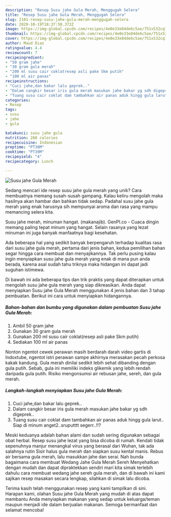 ```yaml
---
description: "Resep Susu jahe Gula Merah, Menggugah Selera"
title: "Resep Susu jahe Gula Merah, Menggugah Selera"
slug: 2101-resep-susu-jahe-gula-merah-menggugah-selera
date: 2020-10-19T18:37:50.372Z
image: https://img-global.cpcdn.com/recipes/4e0e33e84de6c5ae/751x532cq70/susu-jahe-gula-merah-foto-resep-utama.jpg
thumbnail: https://img-global.cpcdn.com/recipes/4e0e33e84de6c5ae/751x532cq70/susu-jahe-gula-merah-foto-resep-utama.jpg
cover: https://img-global.cpcdn.com/recipes/4e0e33e84de6c5ae/751x532cq70/susu-jahe-gula-merah-foto-resep-utama.jpg
author: Maud Diaz
ratingvalue: 4.4
reviewcount: 7
recipeingredient:
- "50 gram jahe"
- "30 gram gula merah"
- "200 ml susu cair coklatresep asli pake Skm putih"
- "100 ml air panas"
recipeinstructions:
- "Cuci jahe,dan bakar lalu geprek.."
- "Dalam cangkir besar iris gula merah masukan jahe bakar yg sdh digeprek.."
- "Tuang susu cair coklat dam tambahkan air panas aduk hingg gula larut.. Siap di minum anget2..sruputttt segerr..!!?"
categories:
- Resep
tags:
- susu
- jahe
- gula

katakunci: susu jahe gula 
nutrition: 260 calories
recipecuisine: Indonesian
preptime: "PT38M"
cooktime: "PT39M"
recipeyield: "4"
recipecategory: Lunch

---
```



![Susu jahe Gula Merah](https://img-global.cpcdn.com/recipes/4e0e33e84de6c5ae/751x532cq70/susu-jahe-gula-merah-foto-resep-utama.jpg)

Sedang mencari ide resep susu jahe gula merah yang unik? Cara membuatnya memang susah-susah gampang. Kalau keliru mengolah maka hasilnya akan hambar dan bahkan tidak sedap. Padahal susu jahe gula merah yang enak harusnya sih mempunyai aroma dan rasa yang mampu memancing selera kita.

Susu jahe merah, minuman hangat. (makanajib). GenPI.co - Cuaca dingin memang paling tepat minum yang hangat. Selain rasanya yang lezat minuman ini juga banyak manfaatnya bagi kesehatan.

Ada beberapa hal yang sedikit banyak berpengaruh terhadap kualitas rasa dari susu jahe gula merah, pertama dari jenis bahan, kedua pemilihan bahan segar hingga cara membuat dan menyajikannya. Tak perlu pusing kalau ingin menyiapkan susu jahe gula merah yang enak di mana pun anda berada, karena asal sudah tahu triknya maka hidangan ini dapat jadi suguhan istimewa.


Di bawah ini ada beberapa tips dan trik praktis yang dapat diterapkan untuk mengolah susu jahe gula merah yang siap dikreasikan. Anda dapat menyiapkan Susu jahe Gula Merah menggunakan 4 jenis bahan dan 3 tahap pembuatan. Berikut ini cara untuk menyiapkan hidangannya.

<!--inarticleads1-->

##### Bahan-bahan dan bumbu yang digunakan dalam pembuatan Susu jahe Gula Merah:

1. Ambil 50 gram jahe
1. Gunakan 30 gram gula merah
1. Gunakan 200 ml susu cair coklat(resep asli pake Skm putih)
1. Sediakan 100 ml air panas


Nonton ngentot cewek perawan masih berdarah darah video gartis di Indoxtube, ngentot istri perawan sampe akhirnya merasakan pecah perkosa kakak kandung. Gula merah dinilai sedikit lebih sehat dibanding dengan gula putih. Sebab, gula ini memiliki indeks glikemik yang lebih rendah daripada gula putih. Risiko mengonsumsi air rebusan jahe, sereh, dan gula merah. 

<!--inarticleads2-->

##### Langkah-langkah menyiapkan Susu jahe Gula Merah:

1. Cuci jahe,dan bakar lalu geprek..
1. Dalam cangkir besar iris gula merah masukan jahe bakar yg sdh digeprek..
1. Tuang susu cair coklat dam tambahkan air panas aduk hingg gula larut.. Siap di minum anget2..sruputttt segerr..!!?


Meski keduanya adalah bahan alami dan sudah sering digunakan sebagai obat herbal. Resep susu jahe lezat yang bisa dicoba di rumah. Kendati tidak sepenuhnya manjur menangkal virus yang berasal dari Wuhan, tak ada salahnya rutin Sisir halus gula merah dan siapkan susu kental manis. Rebus air bersama gula merah, lalu masukkan jahe dan serai. Nah bunda bagaimana cara membuat Wedang Jahe Gula Merah Sereh Menyehatkan dengan mudah dan dapat dipraktekkan sendiri mari kita simak terlebih dahulu cara membuat wedang jahe sereh gula merah, dan di bawah ini kami sajikan resep masakan secara lengkap, silahkan di simak lalu dicoba. 

Terima kasih telah menggunakan resep yang kami tampilkan di sini. Harapan kami, olahan Susu jahe Gula Merah yang mudah di atas dapat membantu Anda menyiapkan makanan yang sedap untuk keluarga/teman maupun menjadi ide dalam berjualan makanan. Semoga bermanfaat dan selamat mencoba!
